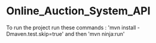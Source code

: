 # Online_Auction_System_API

To run the project run these commands :
'mvn install -Dmaven.test.skip=true'
and then 
'mvn ninja:run'
